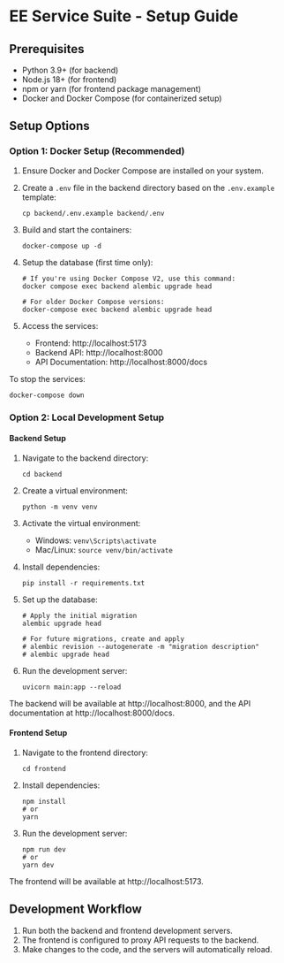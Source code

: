# EE Service Suite - Setup Guide

## Prerequisites

- Python 3.9+ (for backend)
- Node.js 18+ (for frontend)
- npm or yarn (for frontend package management)
- Docker and Docker Compose (for containerized setup)

## Setup Options

### Option 1: Docker Setup (Recommended)

1. Ensure Docker and Docker Compose are installed on your system.

2. Create a `.env` file in the backend directory based on the `.env.example` template:
   ```
   cp backend/.env.example backend/.env
   ```

3. Build and start the containers:
   ```
   docker-compose up -d
   ```

4. Setup the database (first time only):
   ```
   # If you're using Docker Compose V2, use this command:
   docker compose exec backend alembic upgrade head
   
   # For older Docker Compose versions:
   docker-compose exec backend alembic upgrade head
   ```

5. Access the services:
   - Frontend: http://localhost:5173
   - Backend API: http://localhost:8000
   - API Documentation: http://localhost:8000/docs

To stop the services:
```
docker-compose down
```

### Option 2: Local Development Setup

#### Backend Setup

1. Navigate to the backend directory:
   ```
   cd backend
   ```

2. Create a virtual environment:
   ```
   python -m venv venv
   ```

3. Activate the virtual environment:
   - Windows: `venv\Scripts\activate`
   - Mac/Linux: `source venv/bin/activate`

4. Install dependencies:
   ```
   pip install -r requirements.txt
   ```

5. Set up the database:
   ```
   # Apply the initial migration
   alembic upgrade head
   
   # For future migrations, create and apply
   # alembic revision --autogenerate -m "migration description"
   # alembic upgrade head
   ```

6. Run the development server:
   ```
   uvicorn main:app --reload
   ```

The backend will be available at http://localhost:8000, and the API documentation at http://localhost:8000/docs.

#### Frontend Setup

1. Navigate to the frontend directory:
   ```
   cd frontend
   ```

2. Install dependencies:
   ```
   npm install
   # or
   yarn
   ```

3. Run the development server:
   ```
   npm run dev
   # or
   yarn dev
   ```

The frontend will be available at http://localhost:5173.

## Development Workflow

1. Run both the backend and frontend development servers.
2. The frontend is configured to proxy API requests to the backend.
3. Make changes to the code, and the servers will automatically reload.